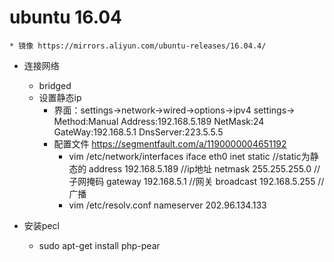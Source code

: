 # ubuntu 16.04
    * 镜像 https://mirrors.aliyun.com/ubuntu-releases/16.04.4/
    
* 连接网络
    * bridged
    * 设置静态ip
        * 界面：settings->network->wired->options->ipv4 settings->
            Method:Manual
            Address:192.168.5.189
            NetMask:24
            GateWay:192.168.5.1
            DnsServer:223.5.5.5
        * 配置文件  https://segmentfault.com/a/1190000004651192
            * vim  /etc/network/interfaces
            iface eth0 inet static  //static为静态的
            address 192.168.5.189   //ip地址
            netmask 255.255.255.0   //子网掩码
            gateway 192.168.5.1     //网关
            broadcast 192.168.5.255 //广播
            * vim /etc/resolv.conf
              nameserver 202.96.134.133
            

* 安装pecl
    * sudo apt-get install php-pear